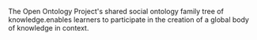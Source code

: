 The Open Ontology Project's shared social ontology  family tree of knowledge.enables learners to participate in the creation of a global body of knowledge in context.
